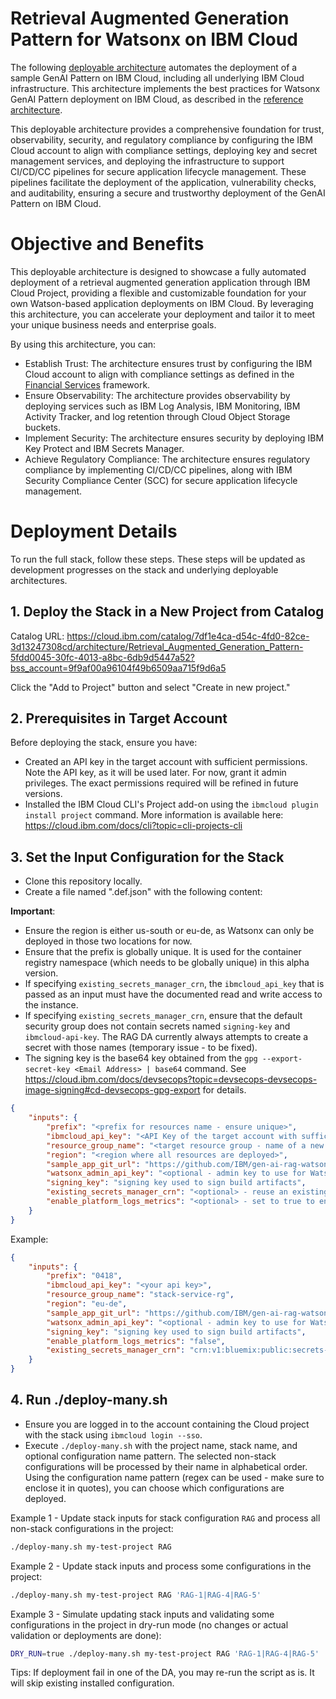 # Retrieval Augmented Generation Pattern for Watsonx on IBM Cloud

The following [deployable architecture](https://cloud.ibm.com/docs/secure-enterprise?topic=secure-enterprise-understand-module-da#what-is-da) automates the deployment of a sample GenAI Pattern on IBM Cloud, including all underlying IBM Cloud infrastructure. This architecture implements the best practices for Watsonx GenAI Pattern deployment on IBM Cloud, as described in the [reference architecture](https://cloud.ibm.com/docs/pattern-genai-rag?topic=pattern-genai-rag-genai-pattern).

This deployable architecture provides a comprehensive foundation for trust, observability, security, and regulatory compliance by configuring the IBM Cloud account to align with compliance settings, deploying key and secret management services, and deploying the infrastructure to support CI/CD/CC pipelines for secure application lifecycle management. These pipelines facilitate the deployment of the application, vulnerability checks, and auditability, ensuring a secure and trustworthy deployment of the GenAI Pattern on IBM Cloud.

# Objective and Benefits

This deployable architecture is designed to showcase a fully automated deployment of a retrieval augmented generation application through IBM Cloud Project, providing a flexible and customizable foundation for your own Watson-based application deployments on IBM Cloud. By leveraging this architecture, you can accelerate your deployment and tailor it to meet your unique business needs and enterprise goals.

By using this architecture, you can:

* Establish Trust: The architecture ensures trust by configuring the IBM Cloud account to align with compliance settings as defined in the [Financial Services](https://cloud.ibm.com/docs/framework-financial-services?topic=framework-financial-services-about) framework.
* Ensure Observability: The architecture provides observability by deploying services such as IBM Log Analysis, IBM Monitoring, IBM Activity Tracker, and log retention through Cloud Object Storage buckets.
* Implement Security: The architecture ensures security by deploying IBM Key Protect and IBM Secrets Manager.
* Achieve Regulatory Compliance: The architecture ensures regulatory compliance by implementing CI/CD/CC pipelines, along with IBM Security Compliance Center (SCC) for secure application lifecycle management.


# Deployment Details

To run the full stack, follow these steps. These steps will be updated as development progresses on the stack and underlying deployable architectures.

## 1. Deploy the Stack in a New Project from Catalog

Catalog URL: https://cloud.ibm.com/catalog/7df1e4ca-d54c-4fd0-82ce-3d13247308cd/architecture/Retrieval_Augmented_Generation_Pattern-5fdd0045-30fc-4013-a8bc-6db9d5447a52?bss_account=9f9af00a96104f49b6509aa715f9d6a5

Click the "Add to Project" button and select "Create in new project."

## 2. Prerequisites in Target Account

Before deploying the stack, ensure you have:

* Created an API key in the target account with sufficient permissions. Note the API key, as it will be used later. For now, grant it admin privileges. The exact permissions required will be refined in future versions.
* Installed the IBM Cloud CLI's Project add-on using the `ibmcloud plugin install project` command. More information is available here: https://cloud.ibm.com/docs/cli?topic=cli-projects-cli

## 3. Set the Input Configuration for the Stack

* Clone this repository locally.
* Create a file named ".def.json" with the following content:

**Important**:
* Ensure the region is either us-south or eu-de, as Watsonx can only be deployed in those two locations for now.
* Ensure that the prefix is globally unique. It is used for the container registry namespace (which needs to be globally unique) in this alpha version.
* If specifying `existing_secrets_manager_crn`, the `ibmcloud_api_key` that is passed as an input must have the documented read and write access to the instance.
* If specifying `existing_secrets_manager_crn`, ensure that the default security group does not contain secrets named `signing-key` and `ibmcloud-api-key`. The RAG DA currently always attempts to create a secret with those names (temporary issue - to be fixed).
* The signing key is the base64 key obtained from the `gpg --export-secret-key <Email Address> | base64` command. See https://cloud.ibm.com/docs/devsecops?topic=devsecops-devsecops-image-signing#cd-devsecops-gpg-export for details.

```json
{
    "inputs": {
        "prefix": "<prefix for resources name - ensure unique>",
        "ibmcloud_api_key": "<API Key of the target account with sufficient permissions>",
        "resource_group_name": "<target resource group - name of a new resource group that the stack will create>",
        "region": "<region where all resources are deployed>",
        "sample_app_git_url": "https://github.com/IBM/gen-ai-rag-watsonx-sample-application",
        "watsonx_admin_api_key": "<optional - admin key to use for Watsonx if different from ibmcloud_api_key>",
        "signing_key": "signing key used to sign build artifacts",
        "existing_secrets_manager_crn": "<optional> - reuse an existing secret manager instance",
        "enable_platform_logs_metrics": "<optional> - set to true to enable observability instance to capture regional logs"
    }
}
```

Example:
```json
{
    "inputs": {
        "prefix": "0418",
        "ibmcloud_api_key": "<your api key>",
        "resource_group_name": "stack-service-rg",
        "region": "eu-de",
        "sample_app_git_url": "https://github.com/IBM/gen-ai-rag-watsonx-sample-application",
        "watsonx_admin_api_key": "<optional - admin key to use for Watsonx if different from ibmcloud_api_key>",
        "signing_key": "signing key used to sign build artifacts",
        "enable_platform_logs_metrics": "false",
        "existing_secrets_manager_crn": "crn:v1:bluemix:public:secrets-manager:us-south:a/190c293e9fda4c6684b5acf4b17871b8:14580411-4fa2-42d3-af3f-ab7fc6371b6d::"
    }
}
```


## 4. Run ./deploy-many.sh

* Ensure you are logged in to the account containing the Cloud project with the stack using `ibmcloud login --sso`.
* Execute `./deploy-many.sh` with the project name, stack name, and optional configuration name pattern. The selected non-stack configurations will be processed by their name in alphabetical order. Using the configuration name pattern (regex can be used - make sure to enclose it in quotes), you can choose which configurations are deployed.

Example 1 - Update stack inputs for stack configuration `RAG` and process all non-stack configurations in the project:
```bash
./deploy-many.sh my-test-project RAG
```

Example 2 - Update stack inputs and process some configurations in the project:
```bash
./deploy-many.sh my-test-project RAG 'RAG-1|RAG-4|RAG-5'
```

Example 3 - Simulate updating stack inputs and validating some configurations in the project in dry-run mode (no changes or actual validation or deployments are done):
```bash
DRY_RUN=true ./deploy-many.sh my-test-project RAG 'RAG-1|RAG-4|RAG-5'
```

Tips: If deployment fail in one of the DA, you may re-run the script as is. It will skip existing installed configuration.
